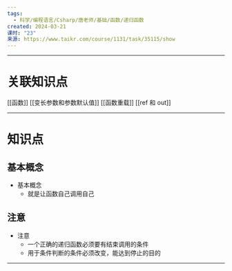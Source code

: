 ```yaml
---
tags:
  - 科学/编程语言/Csharp/唐老师/基础/函数/递归函数
created: 2024-03-21
课时: "23"
来源: https://www.taikr.com/course/1131/task/35115/show
---
```


---
# 关联知识点

[[函数]]  [[变长参数和参数默认值]] [[函数重载]] [[ref 和 out]]

---
# 知识点

## 基本概念

- 基本概念
	- 就是让函数自己调用自己
## 注意

- 注意
	- 一个正确的递归函数必须要有结束调用的条件
	- 用于条件判断的条件必须改变，能达到停止的目的


---
